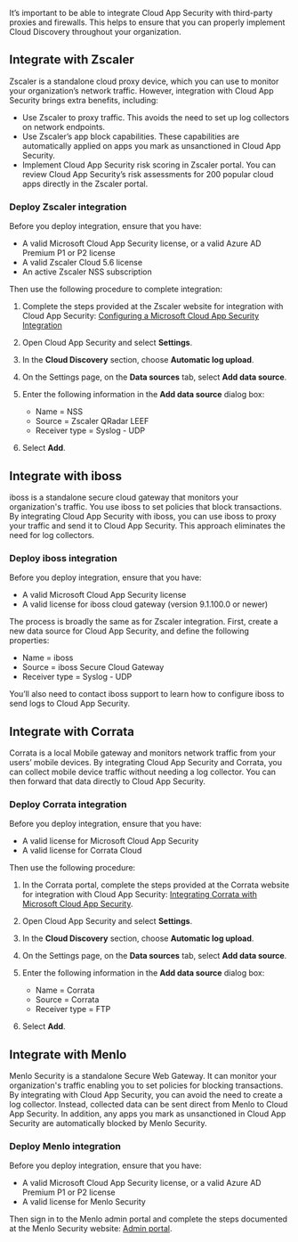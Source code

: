 It’s important to be able to integrate Cloud App Security with third-party proxies and firewalls. This helps to ensure that you can properly implement Cloud Discovery throughout your organization. 

## Integrate with Zscaler

Zscaler is a standalone cloud proxy device, which you can use to monitor your organization’s network traffic. However, integration with Cloud App Security brings extra benefits, including:

- Use Zscaler to proxy traffic. This avoids the need to set up log collectors on network endpoints.
- Use Zscaler’s app block capabilities. These capabilities are automatically applied on apps you mark as unsanctioned in Cloud App Security.
- Implement Cloud App Security risk scoring in Zscaler portal. You can review Cloud App Security’s risk assessments for 200 popular cloud apps directly in the Zscaler portal. 

### Deploy Zscaler integration

Before you deploy integration, ensure that you have:

- A valid Microsoft Cloud App Security license, or a valid Azure AD Premium P1 or P2 license
- A valid Zscaler Cloud 5.6 license
- An active Zscaler NSS subscription

Then use the following procedure to complete integration:

1. Complete the steps provided at the Zscaler website for integration with Cloud App Security: [Configuring a Microsoft Cloud App Security Integration](https://help.zscaler.com/zia/configuring-mcas-integration?azure-portal=true) 
2. Open Cloud App Security and select **Settings**.
3. In the **Cloud Discovery** section, choose **Automatic log upload**.
4. On the Settings page, on the **Data sources** tab, select **Add data source**. 
5. Enter the following information in the **Add data source** dialog box: 

   - Name = NSS
   - Source = Zscaler QRadar LEEF
   - Receiver type = Syslog - UDP

6. Select **Add**. 

## Integrate with iboss

iboss is a standalone secure cloud gateway that monitors your organization's traffic. You use iboss to set policies that block transactions. By integrating Cloud App Security with iboss, you can use iboss to proxy your traffic and send it to Cloud App Security. This approach eliminates the need for log collectors. 

### Deploy iboss integration

Before you deploy integration, ensure that you have:

- A valid Microsoft Cloud App Security license
- A valid license for iboss cloud gateway (version 9.1.100.0 or newer)

The process is broadly the same as for Zscaler integration. First, create a new data source for Cloud App Security, and define the following properties:

- Name = iboss
- Source = iboss Secure Cloud Gateway
- Receiver type = Syslog - UDP

You’ll also need to contact iboss support to learn how to configure iboss to send logs to Cloud App Security. 

## Integrate with Corrata

Corrata is a local Mobile gateway and monitors network traffic from your users’ mobile devices. By integrating Cloud App Security and Corrata, you can collect mobile device traffic without needing a log collector. You can then forward that data directly to Cloud App Security. 

### Deploy Corrata integration

Before you deploy integration, ensure that you have:

- A valid license for Microsoft Cloud App Security
- A valid license for Corrata Cloud

Then use the following procedure: 

1. In the Corrata portal, complete the steps provided at the Corrata website for integration with Cloud App Security: [Integrating Corrata with Microsoft Cloud App Security](https://corrata.com/microsoft-mcas-onboarding?azure-portal=true).
2. Open Cloud App Security and select **Settings**.
3. In the **Cloud Discovery** section, choose **Automatic log upload**.
4. On the Settings page, on the **Data sources** tab, select **Add data source**. 
5. Enter the following information in the **Add data source** dialog box: 

   - Name = Corrata
   - Source = Corrata
   - Receiver type = FTP

6. Select **Add**. 

## Integrate with Menlo

Menlo Security is a standalone Secure Web Gateway. It can monitor your organization's traffic enabling you to set policies for blocking transactions. By integrating with Cloud App Security, you can avoid the need to create a log collector. Instead, collected data can be sent direct from Menlo to Cloud App Security. In addition, any apps you mark as unsanctioned in Cloud App Security are automatically blocked by Menlo Security.

### Deploy Menlo integration

Before you deploy integration, ensure that you have:

- A valid Microsoft Cloud App Security license, or a valid Azure AD Premium P1 or P2 license
- A valid license for Menlo Security

Then sign in to the Menlo admin portal and complete the steps documented at the Menlo Security website: [Admin portal](https://admin.menlosecurity.com/docs/guides/web_admin_settings_casb.html?highlight=microsoft).